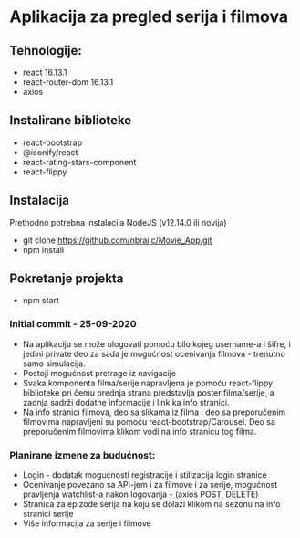 # Aplikacija za pregled serija i filmova

## Tehnologije:

- react 16.13.1
- react-router-dom 16.13.1
- axios

## Instalirane biblioteke

- react-bootstrap
- @iconify/react
- react-rating-stars-component
- react-flippy

## Instalacija

Prethodno potrebna instalacija NodeJS (v12.14.0 ili novija)

- git clone https://github.com/nbrajic/Movie_App.git
- npm install

## Pokretanje projekta

- npm start

### Initial commit - 25-09-2020 

- Na aplikaciju se može ulogovati pomoću bilo kojeg username-a i šifre, i jedini private deo za sada je mogućnost ocenivanja filmova - trenutno samo simulacija.
- Postoji mogućnost pretrage iz navigacije
- Svaka komponenta filma/serije napravljena je pomoću react-flippy biblioteke pri čemu prednja strana predstavlja poster filma/serije, a zadnja sadrži dodatne informacije i link ka info stranici. 
- Na info stranici filmova, deo sa slikama iz filma i deo sa preporučenim filmovima napravljeni su pomoću react-bootstrap/Carousel. Deo sa preporučenim filmovima klikom vodi na info stranicu tog filma.

### Planirane izmene za budućnost:

- Login - dodatak mogućnosti registracije i stilizacija login stranice
- Ocenivanje povezano sa API-jem i za filmove i za serije, mogućnost pravljenja watchlist-a nakon logovanja - (axios POST, DELETE)
- Stranica za epizode serija na koju se dolazi klikom na sezonu na info stranici serije
- Više informacija za serije i filmove
